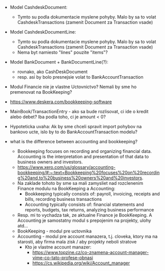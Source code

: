 * Model CashdeskDocument:
  * Tymto su podla dokumentacie myslene pohyby. Malo by sa to volat CashdeskTransactions (zamenit Document za Transaction vsade)
* Model CashdeskDocumentLine:
  * Tymto su podla dokumentacie myslene pohyby. Malo by sa to volat CashdeskTransactions (zamenit Document za Transaction vsade)
  * Nema byt namiesto "lines" pouzite "items"?
* Model BankDocument + BankDocumentLine(?):
  * rovnako, ako CashDeskDocument
  * resp. asi by bolo presnejsie volat to BankAccountTransaction
* Modul Financie nie je vlastne Uctovnictvo? Nemali by sme ho premenovat na BookKeeping?
* https://www.deskera.com/bookkeeping-software
* MainBook/TransactionEntry - ako sa bude rozlisovat, ci ide o kredit alebo debet? Iba podla toho, ci je amount < 0?
* Hypoteticka uvaha: Ak by sme chceli spravit import pohybov na bankovo ucte, islo by to do BankAccountTransaction modelu?


* what is the difference between accounting and bookkeeping?
  * Bookkeeping focuses on recording and organizing financial data. Accounting is the interpretation and presentation of that data to business owners and investors.
  * https://www.xero.com/us/glossary/accounting-bookkeeping/#:~:text=Bookkeeping%20focuses%20on%20recording%20and,to%20business%20owners%20and%20investors.
  * Na zaklade tohoto by sme sa mali zamysliet nad rozclenenim Finance modulu na BookKeeping a Accounting:
    * Bookkeeping typically consists of: payroll, invoicing, receipts and bills, recording business transactions
    * Accounting typically consists of: financial statements and reports, budgets, tax returns, analyzing business performance
  * Resp. mi to vychadza tak, ze aktualne Finance je BookKeeping. A Accounting je samostatny modul s prepojenim na projekty, ulohy atd...
  * BookKeeping - modul pre uctovnika
  * Accounting - modul pre account manazera, t.j. cloveka, ktory ma na starosti, aby firma mala zisk / aby projekty neboli stratove
    * Kto je vlastne account manazer:
      * https://www.topzine.cz/co-znamena-account-manager-vime-co-tato-profese-obnasi
      * https://cs.wikipedia.org/wiki/Account_manager